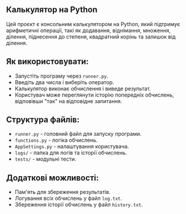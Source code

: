 ## Калькулятор на Python

Цей проєкт є консольним калькулятором на Python, який підтримує арифметичні операції, такі як додавання, віднімання, множення, ділення, піднесення до степеня, квадратний корінь та залишок від ділення.

## Як використовувати:
- Запустіть програму через `runner.py`.
- Введіть два числа і виберіть оператор.
- Калькулятор виконає обчислення і виведе результат.
- Користувач може переглянути історію попередніх обчислень, відповівши "так" на відповідне запитання.

## Структура файлів:
- `runner.py` - головний файл для запуску програми.
- `functions.py` - логіка обчислень.
- `AppSettings.py` - налаштування користувача.
- `logs/` - папка для логів та історії обчислень.
- `tests/` - модульні тести.

## Додаткові можливості:
- Пам'ять для збереження результатів.
- Логування всіх обчислень у файл `log.txt`.
- Збереження історії обчислень у файл `history.txt`.
